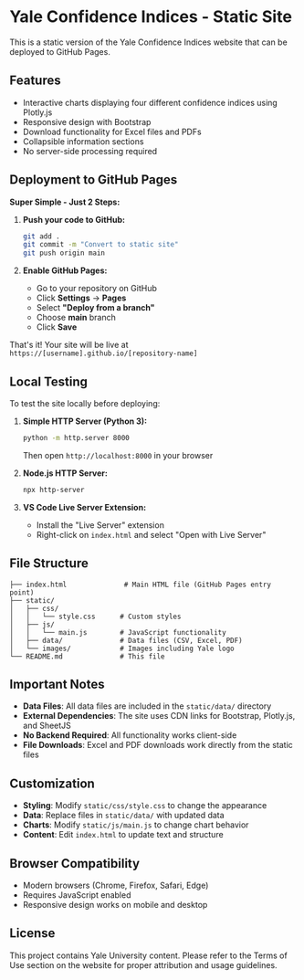 # Yale Confidence Indices - Static Site

This is a static version of the Yale Confidence Indices website that can be deployed to GitHub Pages.

## Features

- Interactive charts displaying four different confidence indices using Plotly.js
- Responsive design with Bootstrap
- Download functionality for Excel files and PDFs
- Collapsible information sections
- No server-side processing required

## Deployment to GitHub Pages

**Super Simple - Just 2 Steps:**

1. **Push your code to GitHub:**
   ```bash
   git add .
   git commit -m "Convert to static site"
   git push origin main
   ```

2. **Enable GitHub Pages:**
   - Go to your repository on GitHub
   - Click **Settings** → **Pages**
   - Select **"Deploy from a branch"**
   - Choose **main** branch
   - Click **Save**

That's it! Your site will be live at `https://[username].github.io/[repository-name]`

## Local Testing

To test the site locally before deploying:

1. **Simple HTTP Server (Python 3):**
   ```bash
   python -m http.server 8000
   ```
   Then open `http://localhost:8000` in your browser

2. **Node.js HTTP Server:**
   ```bash
   npx http-server
   ```

3. **VS Code Live Server Extension:**
   - Install the "Live Server" extension
   - Right-click on `index.html` and select "Open with Live Server"

## File Structure

```
├── index.html              # Main HTML file (GitHub Pages entry point)
├── static/
│   ├── css/
│   │   └── style.css      # Custom styles
│   ├── js/
│   │   └── main.js        # JavaScript functionality
│   ├── data/              # Data files (CSV, Excel, PDF)
│   └── images/            # Images including Yale logo
└── README.md              # This file
```

## Important Notes

- **Data Files**: All data files are included in the `static/data/` directory
- **External Dependencies**: The site uses CDN links for Bootstrap, Plotly.js, and SheetJS
- **No Backend Required**: All functionality works client-side
- **File Downloads**: Excel and PDF downloads work directly from the static files

## Customization

- **Styling**: Modify `static/css/style.css` to change the appearance
- **Data**: Replace files in `static/data/` with updated data
- **Charts**: Modify `static/js/main.js` to change chart behavior
- **Content**: Edit `index.html` to update text and structure

## Browser Compatibility

- Modern browsers (Chrome, Firefox, Safari, Edge)
- Requires JavaScript enabled
- Responsive design works on mobile and desktop

## License

This project contains Yale University content. Please refer to the Terms of Use section on the website for proper attribution and usage guidelines.
